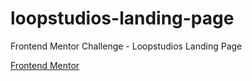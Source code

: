 # loopstudios-landing-page
Frontend Mentor Challenge - Loopstudios Landing Page

[Frontend Mentor](https://www.frontendmentor.io/challenges/loopstudios-landing-page-N88J5Onjw)
